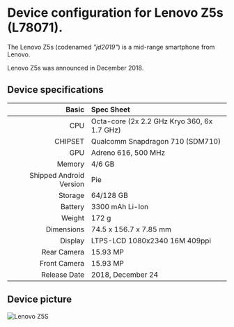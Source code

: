 Device configuration for Lenovo Z5s (L78071).
=======================================================

The Lenovo Z5s (codenamed _"jd2019"_) is a mid-range smartphone from Lenovo.

Lenovo Z5s was announced in December 2018.

## Device specifications
Basic   | Spec Sheet
-------:|:-------------------------------------------------------------------------
CPU     | Octa-core (2x 2.2 GHz Kryo 360, 6x 1.7 GHz)
CHIPSET | Qualcomm Snapdragon 710 (SDM710)
GPU     | Adreno 616, 500 MHz
Memory  | 4/6 GB
Shipped Android Version | Pie
Storage | 64/128 GB
Battery | 3300 mAh Li-Ion
Weight | 172 g 
Dimensions | 74.5 x 156.7 x 7.85 mm
Display | LTPS-LCD 1080x2340 16M 409ppi
Rear Camera  | 15.93 MP | Image 4608 x 3456 pixels | Video 3840 x 2160 pixels | Flash | Dual LED
Front Camera | 15.93 MP
Release Date | 2018, December 24

## Device picture
![Lenovo Z5S](https://rootblog.pl/wp-content/uploads/2018/12/Lenovo-Z5s.png)
